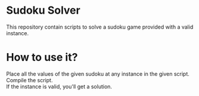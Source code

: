 # Sudoku Solver
This repository contain scripts to solve a sudoku game provided with a valid instance.

# How to use it?
  Place all the values of the given sudoku at any instance in the given script.<br>
  Compile the script.<br>
  If the instance is valid, you'll get a solution.
